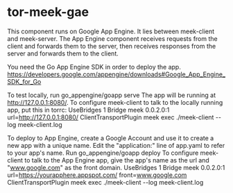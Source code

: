 # tor-meek-gae
This component runs on Google App Engine. It lies between meek-client
and meek-server. The App Engine component receives requests from the
client and forwards them to the server, then receives responses from the
server and forwards them to the client.

You need the Go App Engine SDK in order to deploy the app.
	https://developers.google.com/appengine/downloads#Google_App_Engine_SDK_for_Go

To test locally, run
	go_appengine/goapp serve
The app will be running at http://127.0.0.1:8080/. To configure
meek-client to talk to the locally running app, put this in torrc:
	UseBridges 1
	Bridge meek 0.0.2.0:1 url=http://127.0.0.1:8080/
	ClientTransportPlugin meek exec ./meek-client --log meek-client.log

To deploy to App Engine, create a Google Account and use it to create a
new app with a unique name. Edit the "application:" line of app.yaml to
refer to your app's name. Run
	go_appengine/goapp deploy
To configure meek-client to talk to the App Engine app, give the app's
name as the url and "www.google.com" as the front domain.
	UseBridges 1
	Bridge meek 0.0.2.0:1 url=https://yourapphere.appspot.com/ front=www.google.com
	ClientTransportPlugin meek exec ./meek-client --log meek-client.log
